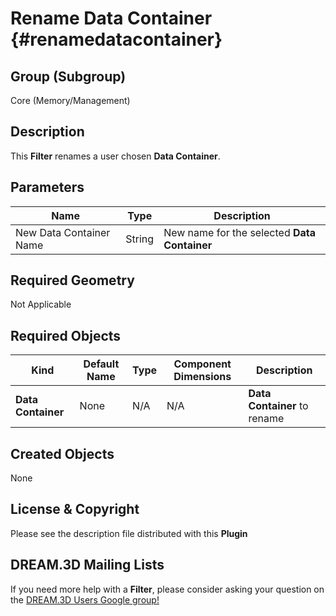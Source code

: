 Rename Data Container {#renamedatacontainer}
=============

## Group (Subgroup) ##

Core (Memory/Management)

## Description ##

This **Filter** renames a user chosen **Data Container**.

## Parameters ##

| Name | Type | Description |
|------|------| ----------- |
| New Data Container Name| String | New name for the selected **Data Container** |

## Required Geometry ##

Not Applicable

## Required Objects ##

| Kind | Default Name | Type | Component Dimensions | Description |
|------|--------------|------|----------------------|-------------|
| **Data Container** | None | N/A | N/A | **Data Container** to rename |

## Created Objects ##

None

## License & Copyright ##

Please see the description file distributed with this **Plugin**

## DREAM.3D Mailing Lists ##

If you need more help with a **Filter**, please consider asking your question on the [DREAM.3D Users Google group!](https://groups.google.com/forum/?hl=en#!forum/dream3d-users)

